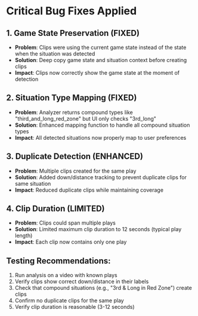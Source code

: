 
# Critical Bug Fixes Applied

## 1. Game State Preservation (FIXED)
- **Problem**: Clips were using the current game state instead of the state when the situation was detected
- **Solution**: Deep copy game state and situation context before creating clips
- **Impact**: Clips now correctly show the game state at the moment of detection

## 2. Situation Type Mapping (FIXED)
- **Problem**: Analyzer returns compound types like "third_and_long_red_zone" but UI only checks "3rd_long"
- **Solution**: Enhanced mapping function to handle all compound situation types
- **Impact**: All detected situations now properly map to user preferences

## 3. Duplicate Detection (ENHANCED)
- **Problem**: Multiple clips created for the same play
- **Solution**: Added down/distance tracking to prevent duplicate clips for same situation
- **Impact**: Reduced duplicate clips while maintaining coverage

## 4. Clip Duration (LIMITED)
- **Problem**: Clips could span multiple plays
- **Solution**: Limited maximum clip duration to 12 seconds (typical play length)
- **Impact**: Each clip now contains only one play

## Testing Recommendations:
1. Run analysis on a video with known plays
2. Verify clips show correct down/distance in their labels
3. Check that compound situations (e.g., "3rd & Long in Red Zone") create clips
4. Confirm no duplicate clips for the same play
5. Verify clip duration is reasonable (3-12 seconds)
